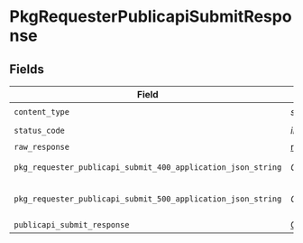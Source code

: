# PkgRequesterPublicapiSubmitResponse


## Fields

| Field                                                                                      | Type                                                                                       | Required                                                                                   | Description                                                                                |
| ------------------------------------------------------------------------------------------ | ------------------------------------------------------------------------------------------ | ------------------------------------------------------------------------------------------ | ------------------------------------------------------------------------------------------ |
| `content_type`                                                                             | *str*                                                                                      | :heavy_check_mark:                                                                         | N/A                                                                                        |
| `status_code`                                                                              | *int*                                                                                      | :heavy_check_mark:                                                                         | N/A                                                                                        |
| `raw_response`                                                                             | [requests.Response](https://requests.readthedocs.io/en/latest/api/#requests.Response)      | :heavy_minus_sign:                                                                         | N/A                                                                                        |
| `pkg_requester_publicapi_submit_400_application_json_string`                               | *Optional[str]*                                                                            | :heavy_minus_sign:                                                                         | Bad Request                                                                                |
| `pkg_requester_publicapi_submit_500_application_json_string`                               | *Optional[str]*                                                                            | :heavy_minus_sign:                                                                         | Internal Server Error                                                                      |
| `publicapi_submit_response`                                                                | [Optional[shared.PublicapiSubmitResponse]](../../models/shared/publicapisubmitresponse.md) | :heavy_minus_sign:                                                                         | OK                                                                                         |